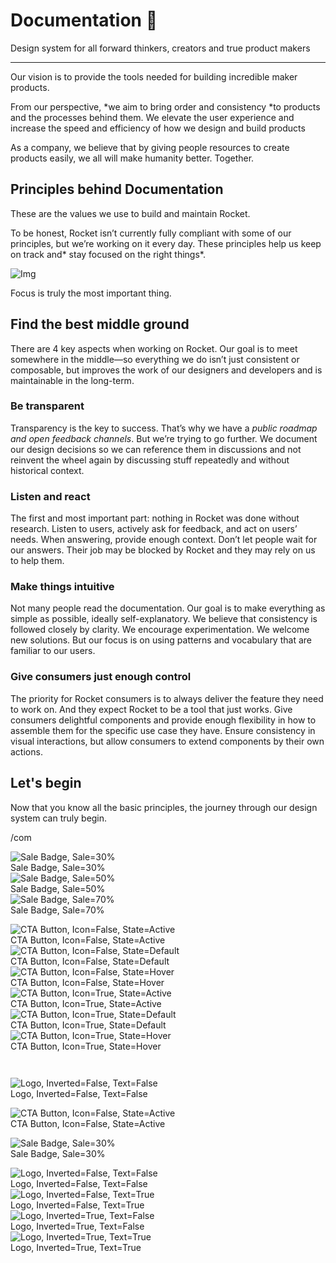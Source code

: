 
# Documentation 🚀

Design system for all forward thinkers, creators and true product makers

---

Our vision is to provide the tools needed for building incredible maker products.

From our perspective, *we aim to bring order and consistency *to products and the processes behind them. We elevate the user experience and increase the speed and efficiency of how we design and build products

As a company, we believe that by giving people resources to create products easily, we all will make humanity better. Together.

## Principles behind Documentation

These are the values we use to build and maintain Rocket.

To be honest, Rocket isn’t currently fully compliant with some of our principles, but we’re working on it every day. These principles help us keep on track and* stay focused on the right things*.

![Img](https://studio-assets.supernova.io/design-systems/14533/9289758a-6300-472a-bbc6-a57098081abf.jpeg)

Focus is truly the most important thing.

## Find the best middle ground

There are 4 key aspects when working on Rocket. Our goal is to meet somewhere in the middle—so everything we do isn’t just consistent or composable, but improves the work of our designers and developers and is maintainable in the long-term.

### Be transparent

Transparency is the key to success. That’s why we have a *public roadmap and open feedback channels*. But we’re trying to go further. We document our design decisions so we can reference them in discussions and not reinvent the wheel again by discussing stuff repeatedly and without historical context.

### Listen and react

The first and most important part: nothing in Rocket was done without research. Listen to users, actively ask for feedback, and act on users’ needs. When answering, provide enough context. Don’t let people wait for our answers. Their job may be blocked by Rocket and they may rely on us to help them.

### Make things intuitive

Not many people read the documentation. Our goal is to make everything as simple as possible, ideally self-explanatory. We believe that consistency is followed closely by clarity. We encourage experimentation. We welcome new solutions. But our focus is on using patterns and vocabulary that are familiar to our users.

### Give consumers just enough control

The priority for Rocket consumers is to always deliver the feature they need to work on. And they expect Rocket to be a tool that just works. Give consumers delightful components and provide enough flexibility in how to assemble them for the specific use case they have. Ensure consistency in visual interactions, but allow consumers to extend components by their own actions.

## Let's begin

Now that you know all the basic principles, the journey through our design system can truly begin.

/com

  
![Sale Badge, Sale=30%](https://studio-assets.supernova.io/design-systems/14533/7785686e-4446-4da1-bbd2-bb3d67418b60.png)  
Sale Badge, Sale=30%  
![Sale Badge, Sale=50%](https://studio-assets.supernova.io/design-systems/14533/7c81798f-0cfb-46f2-a5b6-35a387ab97d1.png)  
Sale Badge, Sale=50%  
![Sale Badge, Sale=70%](https://studio-assets.supernova.io/design-systems/14533/d5e38449-9598-42d7-9f47-451c3c070f07.png)  
Sale Badge, Sale=70%  


  
![CTA Button, Icon=False, State=Active](https://studio-assets.supernova.io/design-systems/14533/7c63afb3-68d6-492d-bac8-a9b39da71477.png)  
CTA Button, Icon=False, State=Active  
![CTA Button, Icon=False, State=Default](https://studio-assets.supernova.io/design-systems/14533/9a353107-2413-4c00-ac03-f0a6a65000fb.png)  
CTA Button, Icon=False, State=Default  
![CTA Button, Icon=False, State=Hover](https://studio-assets.supernova.io/design-systems/14533/f9e17637-57e6-4a84-9035-b4b0d22cb03f.png)  
CTA Button, Icon=False, State=Hover  
![CTA Button, Icon=True, State=Active](https://studio-assets.supernova.io/design-systems/14533/4762a52f-af7b-44af-83b8-2e38ac1c1839.png)  
CTA Button, Icon=True, State=Active  
![CTA Button, Icon=True, State=Default](https://studio-assets.supernova.io/design-systems/14533/4576925f-95ea-466e-8c42-e172545d8ab3.png)  
CTA Button, Icon=True, State=Default  
![CTA Button, Icon=True, State=Hover](https://studio-assets.supernova.io/design-systems/14533/b2a28e09-0e9f-4b01-90e3-744507e0ddbb.png)  
CTA Button, Icon=True, State=Hover  


```javascript  
  
```

  
![Logo, Inverted=False, Text=False](https://studio-assets.supernova.io/design-systems/14533/9d024bb1-d47e-4cf7-b96d-b2eed510a259.png)  
Logo, Inverted=False, Text=False  


  
  


  
![CTA Button, Icon=False, State=Active](https://studio-assets.supernova.io/design-systems/14533/7c63afb3-68d6-492d-bac8-a9b39da71477.png)  
CTA Button, Icon=False, State=Active  


  
![Sale Badge, Sale=30%](https://studio-assets.supernova.io/design-systems/14533/7785686e-4446-4da1-bbd2-bb3d67418b60.png)  
Sale Badge, Sale=30%  


  
![Logo, Inverted=False, Text=False](https://studio-assets.supernova.io/design-systems/14533/9d024bb1-d47e-4cf7-b96d-b2eed510a259.png)  
Logo, Inverted=False, Text=False  
![Logo, Inverted=False, Text=True](https://studio-assets.supernova.io/design-systems/14533/8d46f1dd-2260-445d-80b2-39ad98827313.png)  
Logo, Inverted=False, Text=True  
![Logo, Inverted=True, Text=False](https://studio-assets.supernova.io/design-systems/14533/49b3d7f5-9308-48db-a46d-796130cbf1bb.png)  
Logo, Inverted=True, Text=False  
![Logo, Inverted=True, Text=True](https://studio-assets.supernova.io/design-systems/14533/bfa255cc-5ffe-4714-83c9-8ff6c48dca9a.png)  
Logo, Inverted=True, Text=True  
